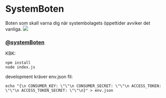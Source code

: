 # SystemBoten
Boten som skall varna dig när systembolagets öppettider avviker det vanliga.
![](https://pbs.twimg.com/profile_images/707878773522350080/KOMXeGvR_400x400.jpg)
### [@systemBoten](http://www.twitter.com/systemboten)

KBK:
```
npm install
node index.js
```
development kräver env.json fil:
```
echo "{\n CONSUMER_KEY: \"\"\n CONSUMER_SECRET: \"\"\n ACCESS_TOKEN: \"\"\n ACCESS_TOKEN_SECRET: \"\"\n}" > env.json 
```
